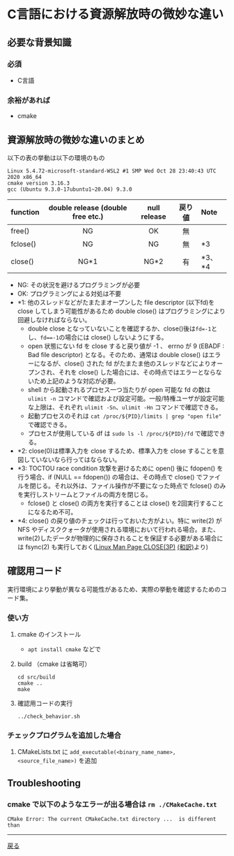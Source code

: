 # C言語における資源解放時の微妙な違い

## 必要な背景知識

### 必須

- C言語

### 余裕があれば

- cmake

## 資源解放時の微妙な違いのまとめ

以下の表の挙動は以下の環境のもの

  ```text
  Linux 5.4.72-microsoft-standard-WSL2 #1 SMP Wed Oct 28 23:40:43 UTC 2020 x86_64
  cmake version 3.16.3
  gcc (Ubuntu 9.3.0-17ubuntu1~20.04) 9.3.0
  ```

| function | double release (double free etc.) | null release | 戻り値 |Note |
| :--- | :---: | :---: | :---: | :--- |
| free()   | NG | OK |無||
| fclose() | NG | NG |無|\*3|
| close()  | NG\*1 | NG\*2 |有| \*3、*4 |

- NG: その状況を避けるプログラミングが必要
- OK: プログラミングによる対処は不要
- \*1: 他のスレッドなどがたまたまオープンした file descriptor (以下fd)を close してしまう可能性があるため double close() はプログラミングにより回避しなければならない。
  - double close となっていないことを確認するか、close()後は`fd=-1`とし、`fd==-1`の場合には close() しないようにする。
  - open 状態にない fd を close すると戻り値が -1 、 errno が 9 (EBADF : Bad file descriptor) となる。そのため、通常は double close() はエラーになるが、close() された fd がたまたま他のスレッドなどによりオープンされ、それを close() した場合には、その時点ではエラーとならないため上記のような対応が必要。
  - shell から起動されるプロセス一つ当たりが open 可能な fd の数は `ulimit -n` コマンドで確認および設定可能。一般/特権ユーザが設定可能な上限は、それぞれ `ulimit -Sn`、`ulimit -Hn` コマンドで確認できる。
  - 起動プロセスのそれは `cat /proc/${PID}/limits | grep "open file"` で確認できる。
  - プロセスが使用している df は `sudo ls -l /proc/${PID}/fd` で確認できる。
- \*2: close(0)は標準入力を close するため、標準入力を close することを意図していないなら行ってはならない。
- \*3: TOCTOU race condition 攻撃を避けるために open() 後に fdopen() を行う場合、if (NULL == fdopen()) の場合は、その時点で close() でファイルを閉じる。それ以外は、ファイル操作が不要になった時点で fclose() のみを実行しストリームとファイルの両方を閉じる。
  - fclose() と close() の両方を実行することは close() を2回実行することになるため不可。
- \*4: close() の戻り値のチェックは行っておいた方がよい。特に write(2) が NFS やディスククォータが使用される環境において行われる場合。また、write(2)したデータが物理的に保存されることを保証する必要がある場合には fsync(2) も実行しておく([Linux Man Page CLOSE(3P)][LMP] [(和訳)][LMP-jp]より)

[LMP]: https://man7.org/linux/man-pages/man2/close.2.html
[LMP-jp]: https://linuxjm.osdn.jp/html/LDP_man-pages/man2/close.2.html

## 確認用コード

実行環境により挙動が異なる可能性があるため、実際の挙動を確認するためのコード集。

### 使い方

1. cmake のインストール
    - `apt install cmake` などで

1. build （cmake は省略可）

    ```console
    cd src/build
    cmake ..
    make
    ```

1. 確認用コードの実行

    ```console
    ../check_behavior.sh
    ```

### チェックプログラムを追加した場合

1. CMakeLists.txt に `add_executable(<binary_name_name>, <source_file_name>)` を追加

## Troubleshooting

### cmake で以下のようなエラーが出る場合は `rm ./CMakeCache.txt`

```text
CMake Error: The current CMakeCache.txt directory ...  is different than
```

---

[戻る](README.md)
